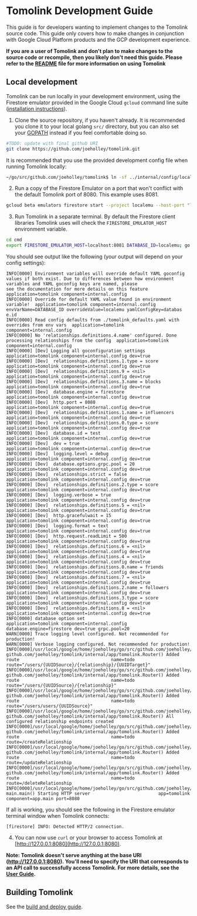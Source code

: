 # Tomolink Development Guide
  
This guide is for developers wanting to implement changes to the Tomolink source code. This guide only covers how to make changes in conjunction with Google Cloud Platform products and the GCP development experience. 
  
**If you are a user of Tomolink and don't plan to make changes to the source code or recompile, then you likely don't need this guide. Please refer to the [README](../README.md) file for more information on using Tomolink**

## Local development

Tomolink can be run locally in your development environment, using the Firestore emulator provided in the Google Cloud `gcloud` command line suite ([installation instructions](https://cloud.google.com/sdk/install)).
1. Clone the source repository, if you haven't already.  It is recommended you clone it to your local golang `src/` directory, but you can also set your [GOPATH](https://github.com/golang/go/wiki/GOPATH) instead if you feel comfortable doing so.
```bash
#TODO: update with final github URI
git clone https://github.com/joeholley/tomolink.git
```
It is recommended that you use the provided development config file when running Tomolink locally:
```bash
~/go/src/github.com/joeholley/tomolink$ ln -sf ../internal/config/local_dev.yaml cmd/tomolink_defaults.yaml
```
2. Run a copy of the Firestore Emulator on a port that won't conflict with the default Tomolink port of 8080.  This example uses 8081.
```bash
gcloud beta emulators firestore start --project localemu --host-port "localhost:8081"
```
3. Run Tomolink in a separate terminal. By default the Firestore client libraries Tomolink uses will check the `FIRESTORE_EMULATOR_HOST` environment variable.
```bash
cd cmd
export FIRESTORE_EMULATOR_HOST=localhost:8081 DATABASE_ID=localemu; go run httpserver.go 
```
You should see output like the following (your output will depend on your config settings):
```
INFO[0000] Environment variables will override default YAML goconfig values if both exist. Due to differences between how environment variables and YAML goconfig keys are named, please 
see the documentation for more details on this feature  application=tomolink component=internal.config
INFO[0000] Override for default YAML value found in environment variable!  application=tomolink component=internal.config envVarName=DATABASE_ID overrideValue=localemu yamlConfigKey=databas
e.id
INFO[0000] Read config defaults from ./tomolink_defaults.yaml with overrides from env vars  application=tomolink component=internal.config
INFO[0000] No 'relationships.definitions.4.name' configured. Done processing relationships from the config  application=tomolink component=internal.config
INFO[0000] [Dev] Logging all goconfiguration settings    application=tomolink component=internal.config dev=true
INFO[0000] [Dev]  relationships.definitions.1.type = score  application=tomolink component=internal.config dev=true
INFO[0000] [Dev]  relationships.definitions.9 = <nil>    application=tomolink component=internal.config dev=true
INFO[0000] [Dev]  relationships.definitions.3.name = blocks  application=tomolink component=internal.config dev=true
INFO[0000] [Dev]  database.engine = firestore            application=tomolink component=internal.config dev=true
INFO[0000] [Dev]  http.port = 8080                       application=tomolink component=internal.config dev=true
INFO[0000] [Dev]  relationships.definitions.1.name = influencers  application=tomolink component=internal.config dev=true
INFO[0000] [Dev]  relationships.definitions.0.type = score  application=tomolink component=internal.config dev=true
INFO[0000] [Dev]  database.id = test                     application=tomolink component=internal.config dev=true
INFO[0000] [Dev]  dev = true                             application=tomolink component=internal.config dev=true
INFO[0000] [Dev]  logging.level = debug                  application=tomolink component=internal.config dev=true
INFO[0000] [Dev]  database.options.grpc.pool = 20        application=tomolink component=internal.config dev=true
INFO[0000] [Dev]  relationships.strict = false           application=tomolink component=internal.config dev=true
INFO[0000] [Dev]  relationships.definitions.2.type = score  application=tomolink component=internal.config dev=true
INFO[0000] [Dev]  logging.verbose = true                 application=tomolink component=internal.config dev=true
INFO[0000] [Dev]  relationships.definitions.5 = <nil>    application=tomolink component=internal.config dev=true
INFO[0000] [Dev]  http.gracefulwait = 15                 application=tomolink component=internal.config dev=true
INFO[0000] [Dev]  logging.format = text                  application=tomolink component=internal.config dev=true
INFO[0000] [Dev]  http.request.readLimit = 500           application=tomolink component=internal.config dev=true
INFO[0000] [Dev]  relationships.definitions.6 = <nil>    application=tomolink component=internal.config dev=true
INFO[0000] [Dev]  relationships.definitions.4 = <nil>    application=tomolink component=internal.config dev=true
INFO[0000] [Dev]  relationships.definitions.0.name = friends  application=tomolink component=internal.config dev=true
INFO[0000] [Dev]  relationships.definitions.7 = <nil>    application=tomolink component=internal.config dev=true
INFO[0000] [Dev]  relationships.definitions.2.name = followers  application=tomolink component=internal.config dev=true
INFO[0000] [Dev]  relationships.definitions.3.type = score  application=tomolink component=internal.config dev=true
INFO[0000] [Dev]  relationships.definitions.8 = <nil>    application=tomolink component=internal.config dev=true
INFO[0000] database option set                           application=tomolink component=internal.config database.engine=firestore dev=true grpc.pool=20
WARN[0000] Trace logging level configured. Not recommended for production! 
WARN[0000] Verbose logging configured. Not recommended for production! 
INFO[0000]/usr/local/google/home/joeholley/go/src/github.com/joeholley/tomolink/internal/app/tomolink/router.go:99 github.com/joeholley/tomolink/internal/app/tomolink.Router() Added route                                   name=todo route="/users/{UUIDSource}/{relationship}/{UUIDTarget}"
INFO[0000]/usr/local/google/home/joeholley/go/src/github.com/joeholley/tomolink/internal/app/tomolink/router.go:109 github.com/joeholley/tomolink/internal/app/tomolink.Router() Added route                                   name=todo route="/users/{UUIDSource}/{relationship}"
INFO[0000]/usr/local/google/home/joeholley/go/src/github.com/joeholley/tomolink/internal/app/tomolink/router.go:123 github.com/joeholley/tomolink/internal/app/tomolink.Router() Added route                                   name=todo route="/users/users/{UUIDSource}"
INFO[0000]/usr/local/google/home/joeholley/go/src/github.com/joeholley/tomolink/internal/app/tomolink/router.go:125 github.com/joeholley/tomolink/internal/app/tomolink.Router() All configured relationship endpoints created 
INFO[0000]/usr/local/google/home/joeholley/go/src/github.com/joeholley/tomolink/internal/app/tomolink/router.go:136 github.com/joeholley/tomolink/internal/app/tomolink.Router() Added route                                   name=todo route=/createRelationship
INFO[0000]/usr/local/google/home/joeholley/go/src/github.com/joeholley/tomolink/internal/app/tomolink/router.go:147 github.com/joeholley/tomolink/internal/app/tomolink.Router() Added route                                   name=todo route=/updateRelationship
INFO[0000]/usr/local/google/home/joeholley/go/src/github.com/joeholley/tomolink/internal/app/tomolink/router.go:158 github.com/joeholley/tomolink/internal/app/tomolink.Router() Added route                                   name=todo route=/deleteRelationship
INFO[0000]/usr/local/google/home/joeholley/go/src/github.com/joeholley/tomolink/cmd/httpserver.go:101 main.main() Starting HTTP server                          app=tomolink component=app.main port=8080

```
If all is working, you should see the following in the Firestore emulator terminal window when Tomolink connects:
```
[firestore] INFO: Detected HTTP/2 connection.
```
4. You can now use `curl` or your browser to access Tomolink at [http://127.0.0.1:8080](http://127.0.0.1:8080).

**Note: Tomolink doesn't serve anything at the base URI (http://127.0.0.1:8080).  You'll need to specify the URI that corresponds to an API call to successfully access Tomolink.  For more details, see the [User Guide](userguide.md).**
  
## Building Tomolink
See the [build and deploy guide](builddeploy.md).
